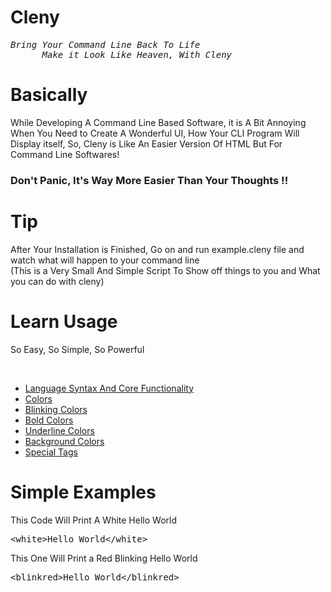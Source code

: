 # Cleny
<pre><em>Bring Your Command Line Back To Life
      Make it Look Like Heaven, With Cleny</em></pre>
# Basically
<p>While Developing A Command Line Based Software, it is A Bit Annoying When You Need to Create A Wonderful UI, How Your CLI Program Will Display itself, So, Cleny is Like An Easier Version Of HTML But For Command Line Softwares!</p>
<h3>Don't Panic, It's Way More Easier Than Your Thoughts !!</h3>

# Tip
<p>After Your Installation is Finished, Go on and run example.cleny file and watch what will happen to your command line<br>(This is a Very Small And Simple Script To Show off things to you and What you can do with cleny)</p>

# Learn Usage
<p>So Easy, So Simple, So Powerful</p><br>
<ul>
      <li><a href>Language Syntax And Core Functionality</a></li>
      <li><a href>Colors</a></li>
      <li><a href>Blinking Colors</a></li>
      <li><a href>Bold Colors</a></li>
      <li><a href>Underline Colors</a></li>
      <li><a href>Background Colors</a></li>
      <li><a href>Special Tags</a></li>
</ul>

# Simple Examples
<p>This Code Will Print A White Hello World</p>
<pre>&ltwhite&gtHello World&lt/white&gt</pre>
<p>This One Will Print a Red Blinking Hello World</p>
<pre>&ltblinkred&gtHello World&lt/blinkred&gt</pre>

